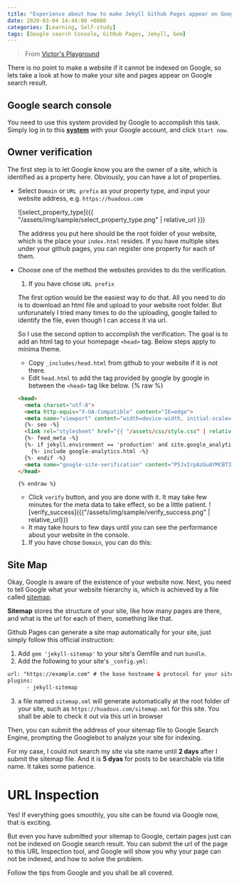 ```yaml
---
title: "Experience about how to make Jekyll Github Pages appear on Google search result"
date: 2020-03-04 14:44:00 +0800
categories: [Learning, Self-study]
tags: [Google search Console, GitHub Pages, Jekyll, Gem]
---
```


>From [Victor's Playground](https://victor2code.github.io/blog/2019/07/04/jekyll-github-pages-appear-on-Google.html)


There is no point to make a website if it cannot be indexed on Google, so lets take a look at how to make your site and pages appear on Google search result.

## Google search console


You need to use this system provided by Google to accomplish this task. Simply log in to this [**system**](https://search.google.com/search-console/about) with your Google account, and click `Start now`.


## Owner verification


The first step is to let Google know you are the owner of a site, which is identified as a property here. Obviously, you can have a lot of properties.


* Select `Domain` or `URL prefix` as your property type, and input your website address, e.g. `https://huadous.com`

  ![select_property_type]({{ "/assets/img/sample/select_property_type.png" | relative_url }})

  The address you put here should be the root folder of your website, which is the place your  `index.html` resides. If you have multiple sites under your github pages, you can register one property for each of them.
    

* Choose one of the method the websites provides to do the verification. 
  
  
  1. If you have chose `URL prefix` 
  
    The first option would be the easiest way to do that. All you need to do is to download an html file and upload to your website root folder. But unforunately I tried many times to do the uploading, google failed to identify the file, even though I can access it via url.  
  
    So I use the second option to accomplish the verification. The goal is to add an html tag to your homepage `<head>` tag. Below steps apply to minima theme.
   
   * Copy `_includes/head.html` from github to your website if it is not there.  
   * Edit `head.html` to add the tag provided by google by google in between the `<head>` tag like below.
  {% raw %}
  ```html
  <head>
    <meta charset="utf-8">
    <meta http-equiv="X-UA-Compatible" content="IE=edge">
    <meta name="viewport" content="width=device-width, initial-scale=1">
    {%- seo -%}
    <link rel="stylesheet" href="{{ "/assets/css/style.css" | relative_url }}">
    {%- feed_meta -%}
    {%- if jekyll.environment == 'production' and site.google_analytics -%}
      {%- include google-analytics.html -%}
    {%- endif -%}
    <meta name="google-site-verification" content="P5JvIrpAzGuAYMCBT3_-1TEpWsUUoQAaYK3B6hgaauA" />
  </head>
  ```
      {% endraw %}

   * Click `verify` button, and you are done with it. It may take few minutes for the meta data to take effect, so be a little patient.
    ![verify_success]({{"/assets/img/sample/verify_success.png" | relative_url}})
   * It may take hours to few days until you can see the performance about your website in the console.

  1. If you have chose `Domain`, you can do this: 


## Site Map

Okay, Google is aware of the existence of your website now. Next, you need to tell Google what your website hierarchy is, which is achieved by a file called [sitemap](https://github.com/jekyll/jekyll-sitemap).

**Sitemap** stores the structure of your site, like how many pages are there, and what is the url for each of them, something like that.

Github Pages can generate a site map automatically for your site, just simply follow this official instruction:

1. Add `gem 'jekyll-sitemap'` to your site's Gemfile and run `bundle`.
2. Add the following to your site's `_config.yml`:
   
```html
url: "https://example.com" # the base hostname & protocol for your site
plugins:
      - jekyll-sitemap
```

3. a file named `sitemap.xml` will generate automatically at the root folder of your site, such as `https://huadous.com/sitemap.xml` for this site. You shall be able to check it out via this url in browser

Then, you can submit the address of your sitemap file to Google Search Engine, prompting the Googlebot to analyze your site for indexing.

For my case, I could not search my site via site name until **2 days** after I submit the sitemap file. And it is **5 dyas** for posts to be searchable via title name. It takes some patience.


# URL Inspection

Yes! If everything goes smoothly, you site can be found via Google now, that is exciting.

But even you have submitted your sitemap to Google, certain pages just can not be indexed on Google search result. You can submit the url of the page to this URL Inspection tool, and Google will show you why your page can not be indexed, and how to solve the problem.

Follow the tips from Google and you shall be all covered.
